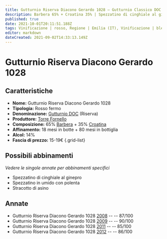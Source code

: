 ```yaml
---
title: Gutturnio Riserva Diacono Gerardo 1028 – Gutturnio Classico DOC – Torre Fornello – Emilia (IT) – 15-19€ – 3★-4★
description: Barbera 65% + Croatina 35% | Spezzatino di cinghiale al ginepro – Spezzatino in umido con polenta – Stracotto di asino
published: true
date: 2021-10-01T20:11:51.188Z
tags: Vinificazione | rosso, Regione | Emilia (IT), Vinificazione | blend, Vinificazione | fermo, Valutazioni | 4 stelle, Vitigni | Barbera, Vitigni | Croatina, Prezzi | 15-19€, Alimento | cinghiale, Cottura | spezzatino, Aromatizzazione | al ginepro, Alimento | Manzo, Cottura | in umido, Aromatizzazione | con polenta, Alimento | asino, Cottura | stracotto 
editor: markdown
dateCreated: 2021-09-02T14:33:13.149Z
---
```


# Gutturnio Riserva Diacono Gerardo 1028 

## Caratteristiche
- **Nome:** Gutturnio Riserva Diacono Gerardo 1028 
- **Tipologia:** Rosso fermo
- **Denominazione:** [Gutturnio DOC](/denominazioni/Italia/Emilia/DOC-Gutturnio) (Riserva)
- **Produttore:** [Torre Fornello](/produttori/Italia/Emilia/Torre-Fornello) 
- **Composizione:** 65% [Barbera](/vitigni/Italia/barbera) + 35% [Croatina](/vitigni/Italia/croatina)
- **Affinamento:** 18 mesi in botte + 80 mesi in bottiglia
- **Alcol:** 14%
- **Fascia di prezzo:** 15-19€
{.grid-list}

## Possibili abbinamenti
*Vedere le singole annate per abbinamenti specifici*

- Spezzatino di cinghiale al ginepro
- Spezzatino in umido con polenta
- Stracotto di asino

## Annate
- Gutturnio Riserva Diacono Gerardo 1028 [2008](/vini/Italia/Emilia/Torre-Fornello/Gutturnio-Riserva-Diacono-Gerardo-1028/2008) -- <span class="star-3"></span> -- 87/100
- Gutturnio Riserva Diacono Gerardo 1028 [2009](/vini/Italia/Emilia/Torre-Fornello/Gutturnio-Riserva-Diacono-Gerardo-1028/2009) -- <span class="star-4"></span> -- 90/100
- Gutturnio Riserva Diacono Gerardo 1028 [2011](/vini/Italia/Emilia/Torre-Fornello/Gutturnio-Riserva-Diacono-Gerardo-1028/2011) -- <span class="star-3"></span> -- 85/100
- Gutturnio Riserva Diacono Gerardo 1028 [2012](/vini/Italia/Emilia/Torre-Fornello/Gutturnio-Riserva-Diacono-Gerardo-1028/2012) -- <span class="star-3"></span> -- 86/100
